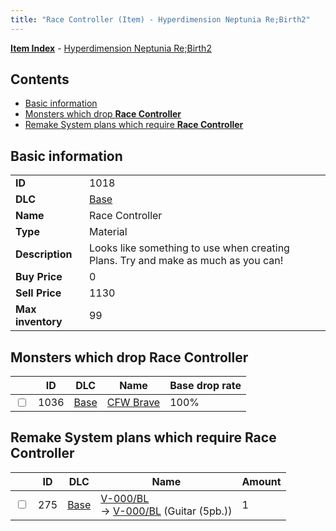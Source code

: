 ```yaml
---
title: "Race Controller (Item) - Hyperdimension Neptunia Re;Birth2"
---
```


[**Item Index**](/neptunia/rb2/item/index.html) - [Hyperdimension Neptunia Re;Birth2](/neptunia/rb2)

## Contents

- [Basic information](#basic-information)
- [Monsters which drop **Race Controller**](#monsters-which-drop-race-controller)
- [Remake System plans which require **Race Controller**](#remake-system-plans-which-require-race-controller)

## Basic information

|   |   |
| -- | -- |
| **ID** | 1018 |
| **DLC** | [Base](/neptunia/rb2/dlc/0-base.html) |
| **Name** | Race Controller |
| **Type** | Material |
| **Description** | Looks like something to use when creating Plans. Try and make as much as you can! |
| **Buy Price** | 0 |
| **Sell Price** | 1130 |
| **Max inventory** | 99 |

## Monsters which drop **Race Controller**

|    | ID | DLC | Name | Base drop rate |
| -- | -- | --- | ---- | -------------- |
| <input type="checkbox" id="rb2-monster-0-1036" class="trackbox" /> | 1036 | [Base](/neptunia/rb2/dlc/0-base.html) | [CFW Brave](/neptunia/rb2/monster/0-1036-cfw-brave.html) | 100% |

## Remake System plans which require **Race Controller**

|    | ID | DLC | Name | Amount |
| -- | -- | --- | ---- | ------ |
| <input type="checkbox" id="rb2-remake-0-275" class="trackbox" /> | 275 | [Base](/neptunia/rb2/dlc/0-base.html) | [V-000/BL](/neptunia/rb2/remake/0-275-v-000-bl.html)<br />→ [V-000/BL](/neptunia/rb2/item/0-1322-v-000-bl.html) (Guitar (5pb.)) | 1 |